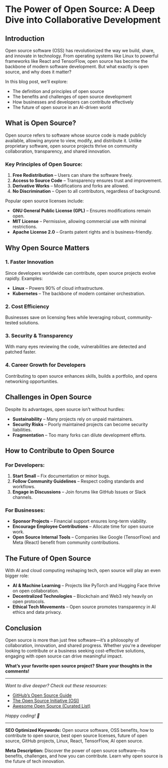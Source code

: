 # The Power of Open Source: A Deep Dive into Collaborative Development  

## Introduction  

Open source software (OSS) has revolutionized the way we build, share, and innovate in technology. From operating systems like Linux to powerful frameworks like React and TensorFlow, open source has become the backbone of modern software development. But what exactly is open source, and why does it matter?  

In this blog post, we’ll explore:  
- The definition and principles of open source  
- The benefits and challenges of open source development  
- How businesses and developers can contribute effectively  
- The future of open source in an AI-driven world  

## What is Open Source?  

Open source refers to software whose source code is made publicly available, allowing anyone to view, modify, and distribute it. Unlike proprietary software, open source projects thrive on community collaboration, transparency, and shared innovation.  

### Key Principles of Open Source:  
1. **Free Redistribution** – Users can share the software freely.  
2. **Access to Source Code** – Transparency ensures trust and improvement.  
3. **Derivative Works** – Modifications and forks are allowed.  
4. **No Discrimination** – Open to all contributors, regardless of background.  

Popular open source licenses include:  
- **GNU General Public License (GPL)** – Ensures modifications remain open.  
- **MIT License** – Permissive, allowing commercial use with minimal restrictions.  
- **Apache License 2.0** – Grants patent rights and is business-friendly.  

## Why Open Source Matters  

### 1. **Faster Innovation**  
Since developers worldwide can contribute, open source projects evolve rapidly. Examples:  
- **Linux** – Powers 90% of cloud infrastructure.  
- **Kubernetes** – The backbone of modern container orchestration.  

### 2. **Cost Efficiency**  
Businesses save on licensing fees while leveraging robust, community-tested solutions.  

### 3. **Security & Transparency**  
With many eyes reviewing the code, vulnerabilities are detected and patched faster.  

### 4. **Career Growth for Developers**  
Contributing to open source enhances skills, builds a portfolio, and opens networking opportunities.  

## Challenges in Open Source  

Despite its advantages, open source isn’t without hurdles:  
- **Sustainability** – Many projects rely on unpaid maintainers.  
- **Security Risks** – Poorly maintained projects can become security liabilities.  
- **Fragmentation** – Too many forks can dilute development efforts.  

## How to Contribute to Open Source  

### For Developers:  
1. **Start Small** – Fix documentation or minor bugs.  
2. **Follow Community Guidelines** – Respect coding standards and workflows.  
3. **Engage in Discussions** – Join forums like GitHub Issues or Slack channels.  

### For Businesses:  
- **Sponsor Projects** – Financial support ensures long-term viability.  
- **Encourage Employee Contributions** – Allocate time for open source work.  
- **Open Source Internal Tools** – Companies like Google (TensorFlow) and Meta (React) benefit from community contributions.  

## The Future of Open Source  

With AI and cloud computing reshaping tech, open source will play an even bigger role:  
- **AI & Machine Learning** – Projects like PyTorch and Hugging Face thrive on open collaboration.  
- **Decentralized Technologies** – Blockchain and Web3 rely heavily on open protocols.  
- **Ethical Tech Movements** – Open source promotes transparency in AI ethics and data privacy.  

## Conclusion  

Open source is more than just free software—it’s a philosophy of collaboration, innovation, and shared progress. Whether you're a developer looking to contribute or a business seeking cost-effective solutions, engaging with open source can drive meaningful impact.  

**What’s your favorite open source project? Share your thoughts in the comments!**  

---  
*Want to dive deeper? Check out these resources:*  
- [GitHub’s Open Source Guide](https://opensource.guide/)  
- [The Open Source Initiative (OSI)](https://opensource.org/)  
- [Awesome Open Source (Curated List)](https://awesomeopensource.com/)  

*Happy coding! 🚀*  

---  
**SEO Optimized Keywords:** Open source software, OSS benefits, how to contribute to open source, best open source licenses, future of open source, GitHub projects, Linux, React, TensorFlow, AI open source.  

**Meta Description:** Discover the power of open source software—its benefits, challenges, and how you can contribute. Learn why open source is the future of tech innovation.
